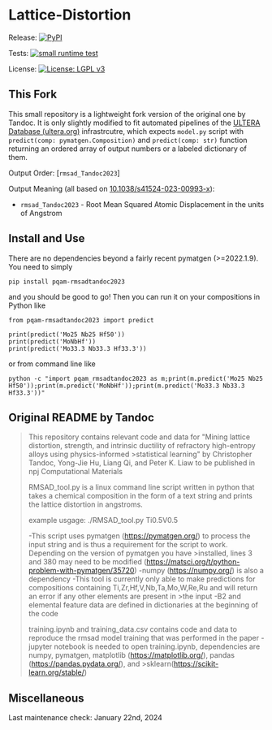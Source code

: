 # Lattice-Distortion

Release: [![PyPI](https://img.shields.io/pypi/v/pqam-rmsadtandoc2023)](https://pypi.org/project/pqam-rmsadtandoc2023)

Tests: [![small runtime test](https://github.com/amkrajewski/pqam_RMSADTandoc2023/actions/workflows/runtimeTesting.yml/badge.svg)](https://github.com/amkrajewski/pqam_RMSADTandoc2023/actions/workflows/runtimeTesting.yml)

License: [![License: LGPL v3](https://img.shields.io/badge/License-LGPL_v3-blue.svg)](https://www.gnu.org/licenses/lgpl-3.0)

## This Fork

This small repository is a lightweight fork version of the original one by Tandoc. It is only slightly modified to fit automated pipelines of the [ULTERA Database (ultera.org)](https://ultera.org) infrastrcutre, which expects `model.py` script with `predict(comp: pymatgen.Composition)` and `predict(comp: str)` function returning an ordered array of output numbers or a labeled dictionary of them.

Output Order: [`rmsad_Tandoc2023`]

Output Meaning (all based on [10.1038/s41524-023-00993-x](https://doi.org/10.1038/s41524-023-00993-x)):
- `rmsad_Tandoc2023` - Root Mean Squared Atomic Displacement in the units of Angstrom

## Install and Use

There are no dependencies beyond a fairly recent pymatgen (>=2022.1.9). You need to simply

    pip install pqam-rmsadtandoc2023

and you should be good to go! Then you can run it on your compositions in Python like

    from pqam-rmsadtandoc2023 import predict
  
    print(predict('Mo25 Nb25 Hf50'))
    print(predict('MoNbHf'))
    print(predict('Mo33.3 Nb33.3 Hf33.3'))
  
or from command line like 

    python -c "import pqam_rmsadtandoc2023 as m;print(m.predict('Mo25 Nb25 Hf50'));print(m.predict('MoNbHf'));print(m.predict('Mo33.3 Nb33.3 Hf33.3'))"
  

## Original README by Tandoc 

>This repository contains relevant code and data for "Mining lattice distortion, strength, and intrinsic ductility of refractory high-entropy alloys using physics-informed >statistical learning" by Christopher Tandoc, Yong-Jie Hu, Liang Qi, and Peter K. Liaw to be published in npj Computational Materials
>
>RMSAD_tool.py is a linux command line script written in python that takes a chemical composition in the form of a text string and prints the lattice distortion in angstroms. 
>
>example usgage: 
>./RMSAD_tool.py Ti0.5V0.5
>
>-This script uses pymatgen (https://pymatgen.org/) to process the input string and is thus a requirement for the script to work. Depending on the version of pymatgen you have >installed, lines 3 and 380 may need to be modified (https://matsci.org/t/python-problem-with-pymatgen/35720)
>-numpy (https://numpy.org/) is also a dependency
>-This tool is currently only able to make predictions for compositions containing Ti,Zr,Hf,V,Nb,Ta,Mo,W,Re,Ru and will return an error if any other elements are present in >the input
>-B2 and elemental feature data are defined in dictionaries at the beginning of the code
>
>training.ipynb and training_data.csv contains code and data to reproduce the rmsad model training that was performed in the paper
>-jupyter notebook is needed to open training.ipynb, dependencies are numpy, pymatgen, matplotlib (https://matplotlib.org/), pandas (https://pandas.pydata.org/), and >sklearn(https://scikit-learn.org/stable/)

## Miscellaneous

Last maintenance check: January 22nd, 2024
